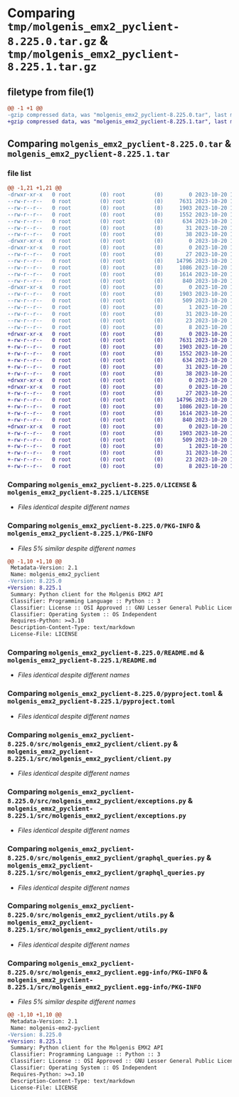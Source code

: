 # Comparing `tmp/molgenis_emx2_pyclient-8.225.0.tar.gz` & `tmp/molgenis_emx2_pyclient-8.225.1.tar.gz`

## filetype from file(1)

```diff
@@ -1 +1 @@
-gzip compressed data, was "molgenis_emx2_pyclient-8.225.0.tar", last modified: Fri Oct 20 10:19:40 2023, max compression
+gzip compressed data, was "molgenis_emx2_pyclient-8.225.1.tar", last modified: Fri Oct 20 14:01:30 2023, max compression
```

## Comparing `molgenis_emx2_pyclient-8.225.0.tar` & `molgenis_emx2_pyclient-8.225.1.tar`

### file list

```diff
@@ -1,21 +1,21 @@
-drwxr-xr-x   0 root         (0) root         (0)        0 2023-10-20 10:19:40.207348 molgenis_emx2_pyclient-8.225.0/
--rw-r--r--   0 root         (0) root         (0)     7631 2023-10-20 10:07:01.000000 molgenis_emx2_pyclient-8.225.0/LICENSE
--rw-r--r--   0 root         (0) root         (0)     1903 2023-10-20 10:19:40.207348 molgenis_emx2_pyclient-8.225.0/PKG-INFO
--rw-r--r--   0 root         (0) root         (0)     1552 2023-10-20 10:07:01.000000 molgenis_emx2_pyclient-8.225.0/README.md
--rw-r--r--   0 root         (0) root         (0)      634 2023-10-20 10:07:01.000000 molgenis_emx2_pyclient-8.225.0/pyproject.toml
--rw-r--r--   0 root         (0) root         (0)       31 2023-10-20 10:07:01.000000 molgenis_emx2_pyclient-8.225.0/requirements.txt
--rw-r--r--   0 root         (0) root         (0)       38 2023-10-20 10:19:40.207348 molgenis_emx2_pyclient-8.225.0/setup.cfg
-drwxr-xr-x   0 root         (0) root         (0)        0 2023-10-20 10:19:40.203348 molgenis_emx2_pyclient-8.225.0/src/
-drwxr-xr-x   0 root         (0) root         (0)        0 2023-10-20 10:19:40.207348 molgenis_emx2_pyclient-8.225.0/src/molgenis_emx2_pyclient/
--rw-r--r--   0 root         (0) root         (0)       27 2023-10-20 10:07:01.000000 molgenis_emx2_pyclient-8.225.0/src/molgenis_emx2_pyclient/__init__.py
--rw-r--r--   0 root         (0) root         (0)    14796 2023-10-20 10:07:01.000000 molgenis_emx2_pyclient-8.225.0/src/molgenis_emx2_pyclient/client.py
--rw-r--r--   0 root         (0) root         (0)     1086 2023-10-20 10:07:01.000000 molgenis_emx2_pyclient-8.225.0/src/molgenis_emx2_pyclient/exceptions.py
--rw-r--r--   0 root         (0) root         (0)     1614 2023-10-20 10:07:01.000000 molgenis_emx2_pyclient-8.225.0/src/molgenis_emx2_pyclient/graphql_queries.py
--rw-r--r--   0 root         (0) root         (0)      840 2023-10-20 10:07:01.000000 molgenis_emx2_pyclient-8.225.0/src/molgenis_emx2_pyclient/utils.py
-drwxr-xr-x   0 root         (0) root         (0)        0 2023-10-20 10:19:40.207348 molgenis_emx2_pyclient-8.225.0/src/molgenis_emx2_pyclient.egg-info/
--rw-r--r--   0 root         (0) root         (0)     1903 2023-10-20 10:19:40.000000 molgenis_emx2_pyclient-8.225.0/src/molgenis_emx2_pyclient.egg-info/PKG-INFO
--rw-r--r--   0 root         (0) root         (0)      509 2023-10-20 10:19:40.000000 molgenis_emx2_pyclient-8.225.0/src/molgenis_emx2_pyclient.egg-info/SOURCES.txt
--rw-r--r--   0 root         (0) root         (0)        1 2023-10-20 10:19:40.000000 molgenis_emx2_pyclient-8.225.0/src/molgenis_emx2_pyclient.egg-info/dependency_links.txt
--rw-r--r--   0 root         (0) root         (0)       31 2023-10-20 10:19:40.000000 molgenis_emx2_pyclient-8.225.0/src/molgenis_emx2_pyclient.egg-info/requires.txt
--rw-r--r--   0 root         (0) root         (0)       23 2023-10-20 10:19:40.000000 molgenis_emx2_pyclient-8.225.0/src/molgenis_emx2_pyclient.egg-info/top_level.txt
--rw-r--r--   0 root         (0) root         (0)        8 2023-10-20 10:19:03.000000 molgenis_emx2_pyclient-8.225.0/version.txt
+drwxr-xr-x   0 root         (0) root         (0)        0 2023-10-20 14:01:30.385104 molgenis_emx2_pyclient-8.225.1/
+-rw-r--r--   0 root         (0) root         (0)     7631 2023-10-20 13:49:24.000000 molgenis_emx2_pyclient-8.225.1/LICENSE
+-rw-r--r--   0 root         (0) root         (0)     1903 2023-10-20 14:01:30.385104 molgenis_emx2_pyclient-8.225.1/PKG-INFO
+-rw-r--r--   0 root         (0) root         (0)     1552 2023-10-20 13:49:24.000000 molgenis_emx2_pyclient-8.225.1/README.md
+-rw-r--r--   0 root         (0) root         (0)      634 2023-10-20 13:49:24.000000 molgenis_emx2_pyclient-8.225.1/pyproject.toml
+-rw-r--r--   0 root         (0) root         (0)       31 2023-10-20 13:49:24.000000 molgenis_emx2_pyclient-8.225.1/requirements.txt
+-rw-r--r--   0 root         (0) root         (0)       38 2023-10-20 14:01:30.385104 molgenis_emx2_pyclient-8.225.1/setup.cfg
+drwxr-xr-x   0 root         (0) root         (0)        0 2023-10-20 14:01:30.377104 molgenis_emx2_pyclient-8.225.1/src/
+drwxr-xr-x   0 root         (0) root         (0)        0 2023-10-20 14:01:30.381104 molgenis_emx2_pyclient-8.225.1/src/molgenis_emx2_pyclient/
+-rw-r--r--   0 root         (0) root         (0)       27 2023-10-20 13:49:24.000000 molgenis_emx2_pyclient-8.225.1/src/molgenis_emx2_pyclient/__init__.py
+-rw-r--r--   0 root         (0) root         (0)    14796 2023-10-20 13:49:24.000000 molgenis_emx2_pyclient-8.225.1/src/molgenis_emx2_pyclient/client.py
+-rw-r--r--   0 root         (0) root         (0)     1086 2023-10-20 13:49:24.000000 molgenis_emx2_pyclient-8.225.1/src/molgenis_emx2_pyclient/exceptions.py
+-rw-r--r--   0 root         (0) root         (0)     1614 2023-10-20 13:49:24.000000 molgenis_emx2_pyclient-8.225.1/src/molgenis_emx2_pyclient/graphql_queries.py
+-rw-r--r--   0 root         (0) root         (0)      840 2023-10-20 13:49:24.000000 molgenis_emx2_pyclient-8.225.1/src/molgenis_emx2_pyclient/utils.py
+drwxr-xr-x   0 root         (0) root         (0)        0 2023-10-20 14:01:30.381104 molgenis_emx2_pyclient-8.225.1/src/molgenis_emx2_pyclient.egg-info/
+-rw-r--r--   0 root         (0) root         (0)     1903 2023-10-20 14:01:30.000000 molgenis_emx2_pyclient-8.225.1/src/molgenis_emx2_pyclient.egg-info/PKG-INFO
+-rw-r--r--   0 root         (0) root         (0)      509 2023-10-20 14:01:30.000000 molgenis_emx2_pyclient-8.225.1/src/molgenis_emx2_pyclient.egg-info/SOURCES.txt
+-rw-r--r--   0 root         (0) root         (0)        1 2023-10-20 14:01:30.000000 molgenis_emx2_pyclient-8.225.1/src/molgenis_emx2_pyclient.egg-info/dependency_links.txt
+-rw-r--r--   0 root         (0) root         (0)       31 2023-10-20 14:01:30.000000 molgenis_emx2_pyclient-8.225.1/src/molgenis_emx2_pyclient.egg-info/requires.txt
+-rw-r--r--   0 root         (0) root         (0)       23 2023-10-20 14:01:30.000000 molgenis_emx2_pyclient-8.225.1/src/molgenis_emx2_pyclient.egg-info/top_level.txt
+-rw-r--r--   0 root         (0) root         (0)        8 2023-10-20 14:00:54.000000 molgenis_emx2_pyclient-8.225.1/version.txt
```

### Comparing `molgenis_emx2_pyclient-8.225.0/LICENSE` & `molgenis_emx2_pyclient-8.225.1/LICENSE`

 * *Files identical despite different names*

### Comparing `molgenis_emx2_pyclient-8.225.0/PKG-INFO` & `molgenis_emx2_pyclient-8.225.1/PKG-INFO`

 * *Files 5% similar despite different names*

```diff
@@ -1,10 +1,10 @@
 Metadata-Version: 2.1
 Name: molgenis_emx2_pyclient
-Version: 8.225.0
+Version: 8.225.1
 Summary: Python client for the Molgenis EMX2 API
 Classifier: Programming Language :: Python :: 3
 Classifier: License :: OSI Approved :: GNU Lesser General Public License v3 (LGPLv3)
 Classifier: Operating System :: OS Independent
 Requires-Python: >=3.10
 Description-Content-Type: text/markdown
 License-File: LICENSE
```

### Comparing `molgenis_emx2_pyclient-8.225.0/README.md` & `molgenis_emx2_pyclient-8.225.1/README.md`

 * *Files identical despite different names*

### Comparing `molgenis_emx2_pyclient-8.225.0/pyproject.toml` & `molgenis_emx2_pyclient-8.225.1/pyproject.toml`

 * *Files identical despite different names*

### Comparing `molgenis_emx2_pyclient-8.225.0/src/molgenis_emx2_pyclient/client.py` & `molgenis_emx2_pyclient-8.225.1/src/molgenis_emx2_pyclient/client.py`

 * *Files identical despite different names*

### Comparing `molgenis_emx2_pyclient-8.225.0/src/molgenis_emx2_pyclient/exceptions.py` & `molgenis_emx2_pyclient-8.225.1/src/molgenis_emx2_pyclient/exceptions.py`

 * *Files identical despite different names*

### Comparing `molgenis_emx2_pyclient-8.225.0/src/molgenis_emx2_pyclient/graphql_queries.py` & `molgenis_emx2_pyclient-8.225.1/src/molgenis_emx2_pyclient/graphql_queries.py`

 * *Files identical despite different names*

### Comparing `molgenis_emx2_pyclient-8.225.0/src/molgenis_emx2_pyclient/utils.py` & `molgenis_emx2_pyclient-8.225.1/src/molgenis_emx2_pyclient/utils.py`

 * *Files identical despite different names*

### Comparing `molgenis_emx2_pyclient-8.225.0/src/molgenis_emx2_pyclient.egg-info/PKG-INFO` & `molgenis_emx2_pyclient-8.225.1/src/molgenis_emx2_pyclient.egg-info/PKG-INFO`

 * *Files 5% similar despite different names*

```diff
@@ -1,10 +1,10 @@
 Metadata-Version: 2.1
 Name: molgenis-emx2-pyclient
-Version: 8.225.0
+Version: 8.225.1
 Summary: Python client for the Molgenis EMX2 API
 Classifier: Programming Language :: Python :: 3
 Classifier: License :: OSI Approved :: GNU Lesser General Public License v3 (LGPLv3)
 Classifier: Operating System :: OS Independent
 Requires-Python: >=3.10
 Description-Content-Type: text/markdown
 License-File: LICENSE
```

